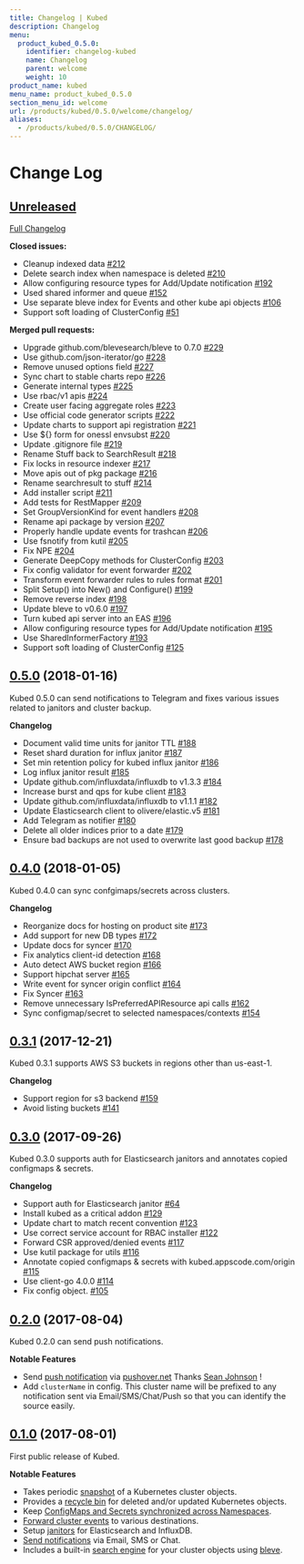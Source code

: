 ```yaml
---
title: Changelog | Kubed
description: Changelog
menu:
  product_kubed_0.5.0:
    identifier: changelog-kubed
    name: Changelog
    parent: welcome
    weight: 10
product_name: kubed
menu_name: product_kubed_0.5.0
section_menu_id: welcome
url: /products/kubed/0.5.0/welcome/changelog/
aliases:
  - /products/kubed/0.5.0/CHANGELOG/
---
```


# Change Log

## [Unreleased](https://github.com/appscode/kubed/tree/HEAD)

[Full Changelog](https://github.com/appscode/kubed/compare/0.5.0...HEAD)

**Closed issues:**

- Cleanup indexed data [\#212](https://github.com/appscode/kubed/issues/212)
- Delete search index when namespace is deleted [\#210](https://github.com/appscode/kubed/issues/210)
- Allow configuring resource types for Add/Update notification [\#192](https://github.com/appscode/kubed/issues/192)
- Used shared informer and queue [\#152](https://github.com/appscode/kubed/issues/152)
- Use separate bleve index for Events and other kube api objects [\#106](https://github.com/appscode/kubed/issues/106)
- Support soft loading of ClusterConfig [\#51](https://github.com/appscode/kubed/issues/51)

**Merged pull requests:**

- Upgrade github.com/blevesearch/bleve to 0.7.0 [\#229](https://github.com/appscode/kubed/pull/229)
- Use github.com/json-iterator/go [\#228](https://github.com/appscode/kubed/pull/228)
- Remove unused options field [\#227](https://github.com/appscode/kubed/pull/227)
- Sync chart to stable charts repo [\#226](https://github.com/appscode/kubed/pull/226)
- Generate internal types [\#225](https://github.com/appscode/kubed/pull/225)
- Use rbac/v1 apis [\#224](https://github.com/appscode/kubed/pull/224)
- Create user facing aggregate roles [\#223](https://github.com/appscode/kubed/pull/223)
- Use official code generator scripts [\#222](https://github.com/appscode/kubed/pull/222)
- Update charts to support api registration [\#221](https://github.com/appscode/kubed/pull/221)
- Use ${} form for onessl envsubst [\#220](https://github.com/appscode/kubed/pull/220)
- Update .gitignore file [\#219](https://github.com/appscode/kubed/pull/219)
- Rename Stuff back to SearchResult [\#218](https://github.com/appscode/kubed/pull/218)
- Fix locks in resource indexer [\#217](https://github.com/appscode/kubed/pull/217)
- Move apis out of pkg package [\#216](https://github.com/appscode/kubed/pull/216)
- Rename searchresult to stuff [\#214](https://github.com/appscode/kubed/pull/214)
- Add installer script [\#211](https://github.com/appscode/kubed/pull/211)
- Add tests for RestMapper [\#209](https://github.com/appscode/kubed/pull/209)
- Set GroupVersionKind for event handlers [\#208](https://github.com/appscode/kubed/pull/208)
- Rename api package by version [\#207](https://github.com/appscode/kubed/pull/207)
- Properly handle update events for trashcan [\#206](https://github.com/appscode/kubed/pull/206)
- Use fsnotify from kutil [\#205](https://github.com/appscode/kubed/pull/205)
- Fix NPE [\#204](https://github.com/appscode/kubed/pull/204)
- Generate DeepCopy methods for ClusterConfig [\#203](https://github.com/appscode/kubed/pull/203)
- Fix config validator for event forwarder [\#202](https://github.com/appscode/kubed/pull/202)
- Transform event forwarder rules to rules format [\#201](https://github.com/appscode/kubed/pull/201)
- Split Setup\(\) into New\(\) and Configure\(\) [\#199](https://github.com/appscode/kubed/pull/199)
- Remove reverse index [\#198](https://github.com/appscode/kubed/pull/198)
- Update bleve to v0.6.0 [\#197](https://github.com/appscode/kubed/pull/197)
- Turn kubed api server into an EAS [\#196](https://github.com/appscode/kubed/pull/196)
- Allow configuring resource types for Add/Update notification [\#195](https://github.com/appscode/kubed/pull/195)
- Use SharedInformerFactory [\#193](https://github.com/appscode/kubed/pull/193)
- Support soft loading of ClusterConfig [\#125](https://github.com/appscode/kubed/pull/125)


## [0.5.0](https://github.com/appscode/kubed/releases/tag/0.5.0) (2018-01-16)
Kubed 0.5.0 can send notifications to Telegram and fixes various issues related to janitors and cluster backup.

__Changelog__

- Document valid time units for janitor TTL [\#188](https://github.com/appscode/kubed/pull/188)
- Reset shard duration for influx janitor [\#187](https://github.com/appscode/kubed/pull/187)
- Set min retention policy for kubed influx janitor [\#186](https://github.com/appscode/kubed/pull/186)
- Log influx janitor result [\#185](https://github.com/appscode/kubed/pull/185)
- Update github.com/influxdata/influxdb to v1.3.3 [\#184](https://github.com/appscode/kubed/pull/184)
- Increase burst and qps for kube client [\#183](https://github.com/appscode/kubed/pull/183)
- Update github.com/influxdata/influxdb to v1.1.1 [\#182](https://github.com/appscode/kubed/pull/182)
- Update Elasticsearch client to olivere/elastic.v5 [\#181](https://github.com/appscode/kubed/pull/181)
- Add Telegram as notifier [\#180](https://github.com/appscode/kubed/pull/180)
- Delete all older indices prior to a date [\#179](https://github.com/appscode/kubed/pull/179)
- Ensure bad backups are not used to overwrite last good backup [\#178](https://github.com/appscode/kubed/pull/178)


## [0.4.0](https://github.com/appscode/kubed/releases/tag/0.4.0) (2018-01-05)
Kubed 0.4.0 can sync confgimaps/secrets across clusters.

__Changelog__

- Reorganize docs for hosting on product site [\#173](https://github.com/appscode/kubed/pull/173)
- Add support for new DB types [\#172](https://github.com/appscode/kubed/pull/172)
- Update docs for syncer [\#170](https://github.com/appscode/kubed/pull/170)
- Fix analytics client-id detection [\#168](https://github.com/appscode/kubed/pull/168)
- Auto detect AWS bucket region [\#166](https://github.com/appscode/kubed/pull/166)
- Support hipchat server [\#165](https://github.com/appscode/kubed/pull/165)
- Write event for syncer origin conflict [\#164](https://github.com/appscode/kubed/pull/164)
- Fix Syncer [\#163](https://github.com/appscode/kubed/pull/163)
- Remove unnecessary IsPreferredAPIResource api calls [\#162](https://github.com/appscode/kubed/pull/162)
- Sync configmap/secret to selected namespaces/contexts [\#154](https://github.com/appscode/kubed/pull/154)


## [0.3.1](https://github.com/appscode/kubed/releases/tag/0.3.1) (2017-12-21)
Kubed 0.3.1 supports AWS S3 buckets in regions other than us-east-1.

__Changelog__

- Support region for s3 backend [\#159](https://github.com/appscode/kubed/issues/159)
- Avoid listing buckets [\#141](https://github.com/appscode/kubed/issues/141)


## [0.3.0](https://github.com/appscode/kubed/releases/tag/0.3.0) (2017-09-26)
Kubed 0.3.0 supports auth for Elasticsearch janitors and annotates copied configmaps & secrets.

__Changelog__

- Support auth for Elasticsearch janitor [\#64](https://github.com/appscode/kubed/issues/64)
- Install kubed as a critical addon [\#129](https://github.com/appscode/kubed/pull/129)
- Update chart to match recent convention [\#123](https://github.com/appscode/kubed/pull/123)
- Use correct service account for RBAC installer [\#122](https://github.com/appscode/kubed/pull/122)
- Forward CSR approved/denied events [\#117](https://github.com/appscode/kubed/pull/117)
- Use kutil package for utils [\#116](https://github.com/appscode/kubed/pull/116)
- Annotate copied configmaps & secrets with kubed.appscode.com/origin [\#115](https://github.com/appscode/kubed/pull/115)
- Use client-go 4.0.0 [\#114](https://github.com/appscode/kubed/pull/114)
- Fix config object. [\#105](https://github.com/appscode/kubed/pull/105)


## [0.2.0](https://github.com/appscode/kubed/releases/tag/0.2.0) (2017-08-04)
Kubed 0.2.0 can send push notifications.

__Notable Features__

 - Send [push notification](/docs/tutorials/notifiers.md#pushovernet) via [pushover.net](https://pushover.net/) Thanks [Sean Johnson](https://github.com/pirogoeth) !
 - Add `clusterName` in config. This cluster name will be prefixed to any notification sent via Email/SMS/Chat/Push so that you can identify the source easily.


## [0.1.0](https://github.com/appscode/kubed/releases/tag/0.1.0) (2017-08-01)
First public release of Kubed.

__Notable Features__

 - Takes periodic [snapshot](/docs/tutorials/cluster-snapshot.md) of a Kubernetes cluster objects.
 - Provides a [recycle bin](/docs/tutorials/recycle-bin.md) for deleted and/or updated Kubernetes objects.
 - Keep [ConfigMaps and Secrets synchronized across Namespaces](/docs/tutorials/config-syncer.md).
 - [Forward cluster events](/docs/tutorials/event-forwarder.md) to various destinations.
 - Setup [janitors](/docs/tutorials/janitors.md) for Elasticsearch and InfluxDB.
 - [Send notifications](/docs/tutorials/notifiers.md) via Email, SMS or Chat.
 - Includes a built-in [search engine](/docs/tutorials/apiserver.md) for your cluster objects using [bleve](https://github.com/blevesearch/bleve).
